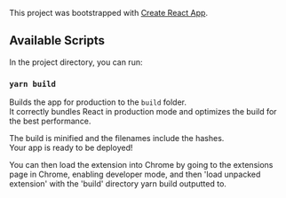This project was bootstrapped with [Create React App](https://github.com/facebook/create-react-app).

## Available Scripts

In the project directory, you can run:

### `yarn build`

Builds the app for production to the `build` folder.<br />
It correctly bundles React in production mode and optimizes the build for the best performance.

The build is minified and the filenames include the hashes.<br />
Your app is ready to be deployed!

You can then load the extension into Chrome by going to the extensions page in Chrome, enabling developer mode, and then 'load unpacked extension' with the 'build' directory yarn build outputted to.
